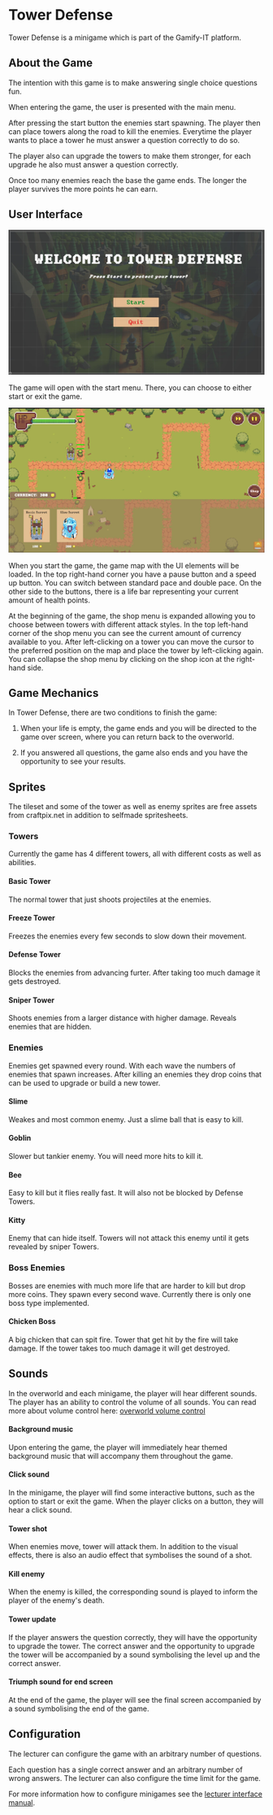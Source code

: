 # Tower Defense

Tower Defense is a minigame which is part of the Gamify-IT platform.

## About the Game

The intention with this game is to make answering single choice questions fun.

When entering the game, the user is presented with the main menu.

After pressing the start button the enemies start spawning. The player then can place towers along the road to kill the enemies. Everytime the player wants to place a tower he must answer a question correctly to do so.

The player also can upgrade the towers to make them stronger, for each upgrade he also must answer a question correctly.


Once too many enemies reach the base the game ends. The longer the player survives the more points he can earn. 

## User Interface

![Start menu](assets/tower-defense-start-menu.webp)

The game will open with the start menu. There, you can choose to either start or exit the game.

![Game UI](assets/tower-defense-ui.webp)

When you start the game, the game map with the UI elements will be loaded. In the top right-hand corner you have a pause button and a speed up button. You can switch between standard pace and double pace. On the other side to the buttons, there is a life bar representing your current amount of health points.

At the beginning of the game, the shop menu is expanded allowing you to choose between towers with different attack styles. In the top left-hand corner of the shop menu you can see the current amount of currency available to you. After left-clicking on a tower you can move the cursor to the preferred position on the map and place the tower by left-clicking again. You can collapse the shop menu by clicking on the shop icon at the right-hand side.

## Game Mechanics

In Tower Defense, there are two conditions to finish the game:

1. When your life is empty, the game ends and you will be directed to the game over screen, where you can return back to the overworld.

2. If you answered all questions, the game also ends and you have the opportunity to see your results. 
## Sprites
The tileset and some of the tower as well as enemy sprites are free assets from craftpix.net in addition to selfmade spritesheets.

### Towers
Currently the game has 4 different towers, all with different costs as well as abilities.

#### Basic Tower
The normal tower that just shoots projectiles at the enemies.

#### Freeze Tower
Freezes the enemies every few seconds to slow down their movement.

#### Defense Tower
Blocks the enemies from advancing furter. After taking too much damage it gets destroyed.

#### Sniper Tower
Shoots enemies from a larger distance with higher damage. Reveals enemies that are hidden.

### Enemies
Enemies get spawned every round. With each wave the numbers of enemies that spawn increases. After killing an enemies they drop coins that can be used to upgrade or build a new tower.

#### Slime
Weakes and most common enemy. Just a slime ball that is easy to kill.

#### Goblin
Slower but tankier enemy. You will need more hits to kill it.

#### Bee
Easy to kill but it flies really fast. It will also not be blocked by Defense Towers.

#### Kitty
Enemy that can hide itself. Towers will not attack this enemy until it gets revealed by sniper Towers.

### Boss Enemies
Bosses are enemies with much more life that are harder to kill but drop more coins. They spawn every second wave.
Currently there is only one boss type implemented.

#### Chicken Boss
A big chicken that can spit fire. Tower that get hit by the fire will take damage. If the tower takes too much damage it will get destroyed.


## Sounds

In the overworld and each minigame, the player will hear different sounds. The player has an ability to control the volume of all sounds. You can read more about volume control here: [overworld volume control](../overworld/README.md#volume-control)

#### Background music

Upon entering the game, the player will immediately hear themed background music that will accompany them throughout the game.

#### Click sound

In the minigame, the player will find some interactive buttons, such as the option to start or exit the game. When the player clicks on a button, they will hear a click sound.

#### Tower shot

When enemies move, tower will attack them. In addition to the visual effects, there is also an audio effect that symbolises the sound of a shot.

#### Kill enemy
When the enemy is killed, the corresponding sound is played to inform the player of the enemy's death.

#### Tower update 
If the player answers the question correctly, they will have the opportunity to upgrade the tower. The correct answer and the opportunity to upgrade the tower will be accompanied by a sound symbolising the level up and the correct answer.

#### Triumph sound for end screen 
At the end of the game, the player will see the final screen accompanied by a sound symbolising the end of the game.

## Configuration

The lecturer can configure the game with an arbitrary number of questions.

Each question has a single correct answer and an arbitrary number of wrong answers.
The lecturer can also configure the time limit for the game.

For more information how to configure minigames see the [lecturer interface manual](../lecturer-interface/README.md).
